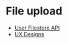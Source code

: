 # File upload

- [User Filestore API](user-filestore-api.md)
- [UX Designs](file-upload--ux-designs.md)
